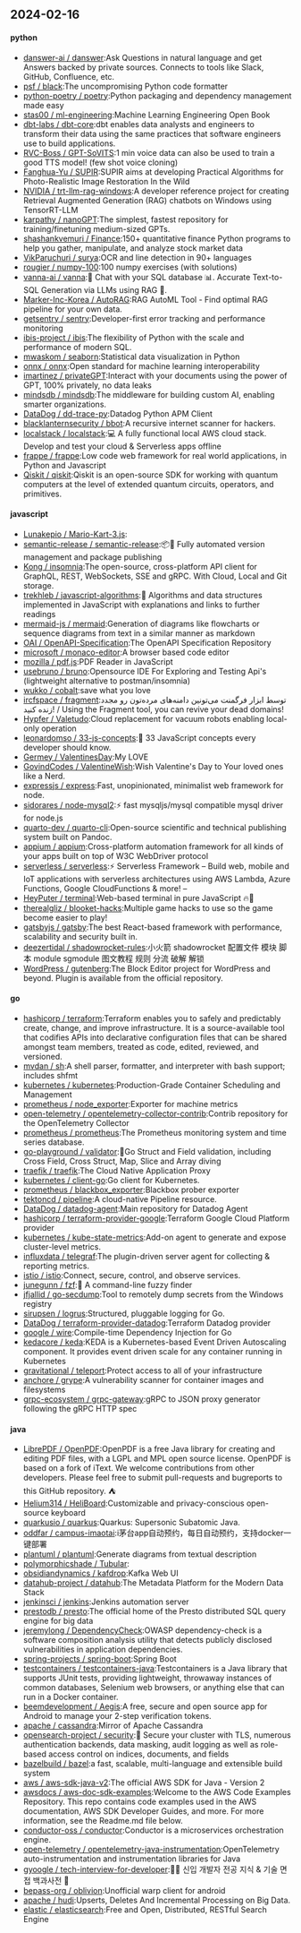 ## 2024-02-16

#### python
* [danswer-ai / danswer](https://github.com/danswer-ai/danswer):Ask Questions in natural language and get Answers backed by private sources. Connects to tools like Slack, GitHub, Confluence, etc.
* [psf / black](https://github.com/psf/black):The uncompromising Python code formatter
* [python-poetry / poetry](https://github.com/python-poetry/poetry):Python packaging and dependency management made easy
* [stas00 / ml-engineering](https://github.com/stas00/ml-engineering):Machine Learning Engineering Open Book
* [dbt-labs / dbt-core](https://github.com/dbt-labs/dbt-core):dbt enables data analysts and engineers to transform their data using the same practices that software engineers use to build applications.
* [RVC-Boss / GPT-SoVITS](https://github.com/RVC-Boss/GPT-SoVITS):1 min voice data can also be used to train a good TTS model! (few shot voice cloning)
* [Fanghua-Yu / SUPIR](https://github.com/Fanghua-Yu/SUPIR):SUPIR aims at developing Practical Algorithms for Photo-Realistic Image Restoration In the Wild
* [NVIDIA / trt-llm-rag-windows](https://github.com/NVIDIA/trt-llm-rag-windows):A developer reference project for creating Retrieval Augmented Generation (RAG) chatbots on Windows using TensorRT-LLM
* [karpathy / nanoGPT](https://github.com/karpathy/nanoGPT):The simplest, fastest repository for training/finetuning medium-sized GPTs.
* [shashankvemuri / Finance](https://github.com/shashankvemuri/Finance):150+ quantitative finance Python programs to help you gather, manipulate, and analyze stock market data
* [VikParuchuri / surya](https://github.com/VikParuchuri/surya):OCR and line detection in 90+ languages
* [rougier / numpy-100](https://github.com/rougier/numpy-100):100 numpy exercises (with solutions)
* [vanna-ai / vanna](https://github.com/vanna-ai/vanna):🤖 Chat with your SQL database 📊. Accurate Text-to-SQL Generation via LLMs using RAG 🔄.
* [Marker-Inc-Korea / AutoRAG](https://github.com/Marker-Inc-Korea/AutoRAG):RAG AutoML Tool - Find optimal RAG pipeline for your own data.
* [getsentry / sentry](https://github.com/getsentry/sentry):Developer-first error tracking and performance monitoring
* [ibis-project / ibis](https://github.com/ibis-project/ibis):The flexibility of Python with the scale and performance of modern SQL.
* [mwaskom / seaborn](https://github.com/mwaskom/seaborn):Statistical data visualization in Python
* [onnx / onnx](https://github.com/onnx/onnx):Open standard for machine learning interoperability
* [imartinez / privateGPT](https://github.com/imartinez/privateGPT):Interact with your documents using the power of GPT, 100% privately, no data leaks
* [mindsdb / mindsdb](https://github.com/mindsdb/mindsdb):The middleware for building custom AI, enabling smarter organizations.
* [DataDog / dd-trace-py](https://github.com/DataDog/dd-trace-py):Datadog Python APM Client
* [blacklanternsecurity / bbot](https://github.com/blacklanternsecurity/bbot):A recursive internet scanner for hackers.
* [localstack / localstack](https://github.com/localstack/localstack):💻 A fully functional local AWS cloud stack. Develop and test your cloud & Serverless apps offline
* [frappe / frappe](https://github.com/frappe/frappe):Low code web framework for real world applications, in Python and Javascript
* [Qiskit / qiskit](https://github.com/Qiskit/qiskit):Qiskit is an open-source SDK for working with quantum computers at the level of extended quantum circuits, operators, and primitives.

#### javascript
* [Lunakepio / Mario-Kart-3.js](https://github.com/Lunakepio/Mario-Kart-3.js):
* [semantic-release / semantic-release](https://github.com/semantic-release/semantic-release):📦🚀 Fully automated version management and package publishing
* [Kong / insomnia](https://github.com/Kong/insomnia):The open-source, cross-platform API client for GraphQL, REST, WebSockets, SSE and gRPC. With Cloud, Local and Git storage.
* [trekhleb / javascript-algorithms](https://github.com/trekhleb/javascript-algorithms):📝 Algorithms and data structures implemented in JavaScript with explanations and links to further readings
* [mermaid-js / mermaid](https://github.com/mermaid-js/mermaid):Generation of diagrams like flowcharts or sequence diagrams from text in a similar manner as markdown
* [OAI / OpenAPI-Specification](https://github.com/OAI/OpenAPI-Specification):The OpenAPI Specification Repository
* [microsoft / monaco-editor](https://github.com/microsoft/monaco-editor):A browser based code editor
* [mozilla / pdf.js](https://github.com/mozilla/pdf.js):PDF Reader in JavaScript
* [usebruno / bruno](https://github.com/usebruno/bruno):Opensource IDE For Exploring and Testing Api's (lightweight alternative to postman/insomnia)
* [wukko / cobalt](https://github.com/wukko/cobalt):save what you love
* [ircfspace / fragment](https://github.com/ircfspace/fragment):توسط ابزار فرگمنت می‌تونین دامنه‌های مرده‌تون رو مجدد زنده کنید! / Using the Fragment tool, you can revive your dead domains!
* [Hypfer / Valetudo](https://github.com/Hypfer/Valetudo):Cloud replacement for vacuum robots enabling local-only operation
* [leonardomso / 33-js-concepts](https://github.com/leonardomso/33-js-concepts):📜 33 JavaScript concepts every developer should know.
* [Germey / ValentinesDay](https://github.com/Germey/ValentinesDay):My LOVE
* [GovindCodes / ValentineWish](https://github.com/GovindCodes/ValentineWish):Wish Valentine's Day to Your loved ones like a Nerd.
* [expressjs / express](https://github.com/expressjs/express):Fast, unopinionated, minimalist web framework for node.
* [sidorares / node-mysql2](https://github.com/sidorares/node-mysql2):⚡ fast mysqljs/mysql compatible mysql driver for node.js
* [quarto-dev / quarto-cli](https://github.com/quarto-dev/quarto-cli):Open-source scientific and technical publishing system built on Pandoc.
* [appium / appium](https://github.com/appium/appium):Cross-platform automation framework for all kinds of your apps built on top of W3C WebDriver protocol
* [serverless / serverless](https://github.com/serverless/serverless):⚡ Serverless Framework – Build web, mobile and IoT applications with serverless architectures using AWS Lambda, Azure Functions, Google CloudFunctions & more! –
* [HeyPuter / terminal](https://github.com/HeyPuter/terminal):Web-based terminal in pure JavaScript 🔥🚀
* [therealgliz / blooket-hacks](https://github.com/therealgliz/blooket-hacks):Multiple game hacks to use so the game become easier to play!
* [gatsbyjs / gatsby](https://github.com/gatsbyjs/gatsby):The best React-based framework with performance, scalability and security built in.
* [deezertidal / shadowrocket-rules](https://github.com/deezertidal/shadowrocket-rules):小火箭 shadowrocket 配置文件 模块 脚本 module sgmodule 图文教程 规则 分流 破解 解锁
* [WordPress / gutenberg](https://github.com/WordPress/gutenberg):The Block Editor project for WordPress and beyond. Plugin is available from the official repository.

#### go
* [hashicorp / terraform](https://github.com/hashicorp/terraform):Terraform enables you to safely and predictably create, change, and improve infrastructure. It is a source-available tool that codifies APIs into declarative configuration files that can be shared amongst team members, treated as code, edited, reviewed, and versioned.
* [mvdan / sh](https://github.com/mvdan/sh):A shell parser, formatter, and interpreter with bash support; includes shfmt
* [kubernetes / kubernetes](https://github.com/kubernetes/kubernetes):Production-Grade Container Scheduling and Management
* [prometheus / node_exporter](https://github.com/prometheus/node_exporter):Exporter for machine metrics
* [open-telemetry / opentelemetry-collector-contrib](https://github.com/open-telemetry/opentelemetry-collector-contrib):Contrib repository for the OpenTelemetry Collector
* [prometheus / prometheus](https://github.com/prometheus/prometheus):The Prometheus monitoring system and time series database.
* [go-playground / validator](https://github.com/go-playground/validator):💯Go Struct and Field validation, including Cross Field, Cross Struct, Map, Slice and Array diving
* [traefik / traefik](https://github.com/traefik/traefik):The Cloud Native Application Proxy
* [kubernetes / client-go](https://github.com/kubernetes/client-go):Go client for Kubernetes.
* [prometheus / blackbox_exporter](https://github.com/prometheus/blackbox_exporter):Blackbox prober exporter
* [tektoncd / pipeline](https://github.com/tektoncd/pipeline):A cloud-native Pipeline resource.
* [DataDog / datadog-agent](https://github.com/DataDog/datadog-agent):Main repository for Datadog Agent
* [hashicorp / terraform-provider-google](https://github.com/hashicorp/terraform-provider-google):Terraform Google Cloud Platform provider
* [kubernetes / kube-state-metrics](https://github.com/kubernetes/kube-state-metrics):Add-on agent to generate and expose cluster-level metrics.
* [influxdata / telegraf](https://github.com/influxdata/telegraf):The plugin-driven server agent for collecting & reporting metrics.
* [istio / istio](https://github.com/istio/istio):Connect, secure, control, and observe services.
* [junegunn / fzf](https://github.com/junegunn/fzf):🌸 A command-line fuzzy finder
* [jfjallid / go-secdump](https://github.com/jfjallid/go-secdump):Tool to remotely dump secrets from the Windows registry
* [sirupsen / logrus](https://github.com/sirupsen/logrus):Structured, pluggable logging for Go.
* [DataDog / terraform-provider-datadog](https://github.com/DataDog/terraform-provider-datadog):Terraform Datadog provider
* [google / wire](https://github.com/google/wire):Compile-time Dependency Injection for Go
* [kedacore / keda](https://github.com/kedacore/keda):KEDA is a Kubernetes-based Event Driven Autoscaling component. It provides event driven scale for any container running in Kubernetes
* [gravitational / teleport](https://github.com/gravitational/teleport):Protect access to all of your infrastructure
* [anchore / grype](https://github.com/anchore/grype):A vulnerability scanner for container images and filesystems
* [grpc-ecosystem / grpc-gateway](https://github.com/grpc-ecosystem/grpc-gateway):gRPC to JSON proxy generator following the gRPC HTTP spec

#### java
* [LibrePDF / OpenPDF](https://github.com/LibrePDF/OpenPDF):OpenPDF is a free Java library for creating and editing PDF files, with a LGPL and MPL open source license. OpenPDF is based on a fork of iText. We welcome contributions from other developers. Please feel free to submit pull-requests and bugreports to this GitHub repository. ⛺
* [Helium314 / HeliBoard](https://github.com/Helium314/HeliBoard):Customizable and privacy-conscious open-source keyboard
* [quarkusio / quarkus](https://github.com/quarkusio/quarkus):Quarkus: Supersonic Subatomic Java.
* [oddfar / campus-imaotai](https://github.com/oddfar/campus-imaotai):i茅台app自动预约，每日自动预约，支持docker一键部署
* [plantuml / plantuml](https://github.com/plantuml/plantuml):Generate diagrams from textual description
* [polymorphicshade / Tubular](https://github.com/polymorphicshade/Tubular):
* [obsidiandynamics / kafdrop](https://github.com/obsidiandynamics/kafdrop):Kafka Web UI
* [datahub-project / datahub](https://github.com/datahub-project/datahub):The Metadata Platform for the Modern Data Stack
* [jenkinsci / jenkins](https://github.com/jenkinsci/jenkins):Jenkins automation server
* [prestodb / presto](https://github.com/prestodb/presto):The official home of the Presto distributed SQL query engine for big data
* [jeremylong / DependencyCheck](https://github.com/jeremylong/DependencyCheck):OWASP dependency-check is a software composition analysis utility that detects publicly disclosed vulnerabilities in application dependencies.
* [spring-projects / spring-boot](https://github.com/spring-projects/spring-boot):Spring Boot
* [testcontainers / testcontainers-java](https://github.com/testcontainers/testcontainers-java):Testcontainers is a Java library that supports JUnit tests, providing lightweight, throwaway instances of common databases, Selenium web browsers, or anything else that can run in a Docker container.
* [beemdevelopment / Aegis](https://github.com/beemdevelopment/Aegis):A free, secure and open source app for Android to manage your 2-step verification tokens.
* [apache / cassandra](https://github.com/apache/cassandra):Mirror of Apache Cassandra
* [opensearch-project / security](https://github.com/opensearch-project/security):🔐 Secure your cluster with TLS, numerous authentication backends, data masking, audit logging as well as role-based access control on indices, documents, and fields
* [bazelbuild / bazel](https://github.com/bazelbuild/bazel):a fast, scalable, multi-language and extensible build system
* [aws / aws-sdk-java-v2](https://github.com/aws/aws-sdk-java-v2):The official AWS SDK for Java - Version 2
* [awsdocs / aws-doc-sdk-examples](https://github.com/awsdocs/aws-doc-sdk-examples):Welcome to the AWS Code Examples Repository. This repo contains code examples used in the AWS documentation, AWS SDK Developer Guides, and more. For more information, see the Readme.md file below.
* [conductor-oss / conductor](https://github.com/conductor-oss/conductor):Conductor is a microservices orchestration engine.
* [open-telemetry / opentelemetry-java-instrumentation](https://github.com/open-telemetry/opentelemetry-java-instrumentation):OpenTelemetry auto-instrumentation and instrumentation libraries for Java
* [gyoogle / tech-interview-for-developer](https://github.com/gyoogle/tech-interview-for-developer):👶🏻 신입 개발자 전공 지식 & 기술 면접 백과사전 📖
* [bepass-org / oblivion](https://github.com/bepass-org/oblivion):Unofficial warp client for android
* [apache / hudi](https://github.com/apache/hudi):Upserts, Deletes And Incremental Processing on Big Data.
* [elastic / elasticsearch](https://github.com/elastic/elasticsearch):Free and Open, Distributed, RESTful Search Engine
